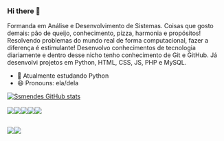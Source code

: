 ### Hi there 👋

Formanda em Análise e Desenvolvimento de Sistemas. Coisas que gosto demais: pão de queijo, conhecimento, pizza, harmonia e propósitos! Resolvendo problemas do mundo real de forma computacional, fazer a diferença é estimulante! 
Desenvolvo conhecimentos de tecnologia diariamente e dentro desse nicho tenho conhecimento de Git e GitHub. Já desenvolvi projetos em Python, HTML, CSS, JS, PHP e MySQL.

- 🌱 Atualmente estudando Python
- 😄 Pronouns: ela/dela

[![Ssmendes GitHub stats](https://github-readme-stats.vercel.app/api?username=ssmendes)](https://github.com/ssmendes/github-readme-stats) <br><br>
<img src="https://img.shields.io/badge/HTML5-E34F26?style=for-the-badge&logo=html5&logoColor=white"><img src="https://img.shields.io/badge/CSS3-1572B6?style=for-the-badge&logo=css3&logoColor=white"><img src="https://img.shields.io/badge/JavaScript-F7DF1E?style=for-the-badge&logo=javascript&logoColor=black"><img src="https://img.shields.io/badge/PHP-777BB4?style=for-the-badge&logo=php&logoColor=white"><img src="https://img.shields.io/badge/Python-14354C?style=for-the-badge&logo=python&logoColor=white">

##

<a href="https://www.linkedin.com/in/stellasiqueira/"><img src="https://img.shields.io/badge/LinkedIn-0077B5?style=for-the-badge&logo=linkedin&logoColor=white"></a><a href="mailto: ssmendes02@gmail.com"><img src="https://img.shields.io/badge/Gmail-D14836?style=for-the-badge&logo=gmail&logoColor=white"></a>

<!-- ![Snake animation](https://github.com/ssmendes/blob/output/github-contribution-grid-snake.svg) -->

<!--
![Badge em Desenvolvimento](http://img.shields.io/static/v1?label=STATUS&message=EM%20DESENVOLVIMENTO&color=GREEN&style=for-the-badge)
-->
